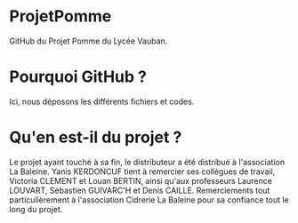 # ProjetPomme
GitHub du Projet Pomme du Lycée Vauban.

# Pourquoi GitHub ?
Ici, nous déposons les différents fichiers et codes.

# Qu'en est-il du projet ?
Le projet ayant touché à sa fin, le distributeur a été distribué à l'association La Baleine.
Yanis KERDONCUF tient à remercier ses collègues de travail, Victoria CLEMENT et Louan BERTIN, ainsi qu'aux professeurs Laurence LOUVART, Sébastien GUIVARC'H et Denis CAILLE.
Remerciements tout particulièrement à l'association Cidrerie La Baleine pour sa confiance tout le long du projet.
